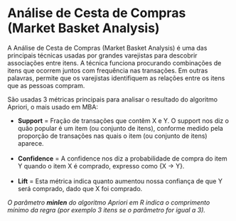 <h1>Análise de Cesta de Compras (Market Basket Analysis)</h1>
<p>
<p>A Análise de Cesta de Compras (Market Basket Analysis) é uma das principais técnicas usadas  por  grandes  varejistas  para descobrir associações entre itens.  A  técnica  funciona procurando combinações de itens que ocorrem juntos com frequência nas transações. Em outras palavras,  permite  que  os  varejistas  identifiquem  as  relações  entre  os  itens que  as  pessoas compram.</p>
<p>São usadas 3 métricas principais para analisar o resultado do algoritmo Apriori, o mais usado em MBA:</p>
<ul>
  <li><b>Support</b> = Fração de transações que contêm X e Y. O support nos diz o quão popular é um item (ou conjunto de itens), conforme medido pela proporção de transações nas quais o item (ou conjunto de itens) aparece.</li>
  <br>
  <li><b>Confidence</b> = A confidence nos diz a probabilidade de compra do item Y quando o item X é comprado, expresso como {X -> Y}.</li>
  <br>
  <li><b>Lift</b> = Esta métrica indica quanto aumentou nossa confiança de que Y será comprado, dado que X foi comprado.</li>
</ul>
<p><i>O parâmetro <b>minlen</b> do algoritmo Apriori em R indica o comprimento mínimo da regra (por exemplo 3 itens se o parâmetro for igual a 3).</i></p>

